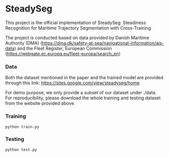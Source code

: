 # SteadySeg
This project is the official implementation of SteadySeg: Steadiness Recognition for Maritime Trajectory Segmentation with Cross-Training

The project is conducted based on data provided by Danish Maritime Authority (DMA) (https://dma.dk/safety-at-sea/navigational-information/ais-data) and the Fleet Register, European Commission (https://webgate.ec.europa.eu/fleet-europa/search_en)

### Data
Both the dataset mentioned in the paper and the trained model are provided through this link: https://sites.google.com/view/steadyseg/home

For demo purpose, we only provide a subset of our dataset under ./data. For reproducibility, please download the whole training and testing dataset from the website provided above.

### Training
````
python train.py
````

### Testing
````
python test.py
````

